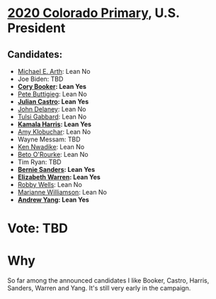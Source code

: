 # [2020 Colorado Primary](../README.md), U.S. President

## Candidates:

* [Michael E. Arth](michael_e_arth.md): Lean No
* Joe Biden: TBD
* **[Cory Booker](cory_booker.md): Lean Yes**
* [Pete Buttigieg](pete_buttigieg.md): Lean No
* **[Julian Castro](julian_castro.md): Lean Yes**
* [John Delaney](john_delaney.md): Lean No
* [Tulsi Gabbard](tulsi_gabbard.md): Lean No
* **[Kamala Harris](kamala_harris.md): Lean Yes**
* [Amy Klobuchar](amy_klobuchar.md): Lean No
* Wayne Messam: TBD
* [Ken Nwadike](ken_nwadike.md): Lean No
* [Beto O'Rourke](beto_orourke.md): Lean No
* Tim Ryan: TBD
* **[Bernie Sanders](bernie_sanders.md): Lean Yes**
* **[Elizabeth Warren](elizabeth_warren.md): Lean Yes**
* [Robby Wells](robby_wells.md): Lean No
* [Marianne Williamson](marianne_williamson.md): Lean No
* **[Andrew Yang](andrew_yang.md): Lean Yes**

# Vote: TBD

# Why

So far among the announced candidates I like Booker, Castro, Harris, Sanders, Warren and Yang. It's still very early in the campaign.

